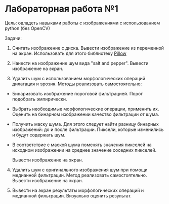 # Лабораторная работа №1

Цель: овладеть навыками работы с изображениями с использованием python (без OpenCV)

Задачи:
1) Считать изображение с диска. Вывести изображение из переменной на экран.
Использовать для этого библиотеку [Pillow](https://pillow.readthedocs.io/en/stable/handbook/tutorial.html#geometrical-transforms)

2) Нанести на изображение шум вида "salt and pepper". Вывести изображение на экран. 

3) Удалить шум с использованием морфологических операций дилатация и эрозия. Методы реализовать самостоятельно:

- Бинаризовать изображение пороговой фильтрацией. Порог подобрать эмпирически.
- Выбрать необходимые морфологические операции, применить их. Оценить на бинарном изображении качество фильтрации от шума.
- Получить маску шума. Для этого следует найти разницу бинарных изображений: до и после фильтрации. Пиксели, которые изменились и будут содержать шум.
- В соответствие с маской шума поменять значения пикселей на исходном изображении на среднее значение соседних пикселей.

  Вывести изображение на экран.

4) Удалить шум с оригинального изображения шум при помощи медианной фильтрации. Метод реализовать самостоятельно. Вывести изображение на экран.

5) Вывести на экран результаты морфологических операций и медианной фильтрации. Визуально оценить результат.
